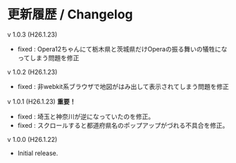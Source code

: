 更新履歴 / Changelog
=========

v 1.0.3 (H26.1.23)
- fixed : Opera12ちゃんにて栃木県と茨城県だけOperaの振る舞いの犠牲になってしまう問題を修正

v 1.0.2 (H26.1.23)
- fixed : 非webkit系ブラウザで地図がはみ出して表示されてしまう問題を修正

v 1.0.1 (H26.1.23) **重要！**
- fixed : 埼玉と神奈川が逆になっていたのを修正。
- fixed : スクロールすると都道府県名のポップアップがづれる不具合を修正。

v 1.0.0 (H26.1.22)
- Initial release.